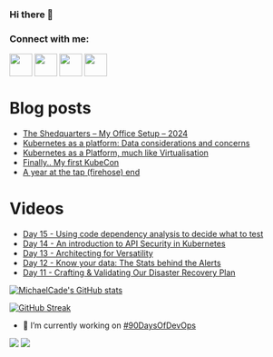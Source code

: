 ### Hi there 👋

<h3 align="left">Connect with me:</h3>
<p align="left">
<a href="https://twitter.com/MichaelCade1" target="blank"><img align="center" src="https://cdn2.iconfinder.com/data/icons/social-media-2285/512/1_Twitter3_colored_svg-512.png" alt="" height="40" width="40" /></a>
<a href="http://linkedin.com/in/michaelcade1" target="blank"><img align="center" src="https://cdn2.iconfinder.com/data/icons/social-media-2285/512/1_Linkedin_unofficial_colored_svg-512.png" alt="" height="40" width="40" /></a>
<a href="https://vzilla.co.uk/" target="blank"><img align="center" src="https://cdn0.iconfinder.com/data/icons/small-n-flat/24/678060-rss-512.png" alt="" height="40" width="40" /></a>
<a href="https://m.youtube.com/c/MichaelCade1" target="blank"><img align="center" src="https://cdn2.iconfinder.com/data/icons/social-media-2285/512/1_Youtube_colored_svg-512.png" alt="" height="40" width="40" /></a>
</p>

# Blog posts
<!-- BLOG-POST-LIST:START -->
- [The Shedquarters – My Office Setup – 2024](https://vzilla.co.uk/vzilla-blog/the-shedquarters-my-office-setup-2024)
- [Kubernetes as a platform: Data considerations and concerns](https://vzilla.co.uk/vzilla-blog/kubernetes-as-a-platform-data-considerations-and-concerns)
- [Kubernetes as a Platform, much like Virtualisation](https://vzilla.co.uk/vzilla-blog/kubernetes-as-a-platform-much-like-virtualisation)
- [Finally.. My first KubeCon](https://vzilla.co.uk/vzilla-blog/finally-my-first-kubecon)
- [A year at the tap &lpar;firehose&rpar; end](https://vzilla.co.uk/vzilla-blog/a-year-at-the-tap-firehose-end)
<!-- BLOG-POST-LIST:END -->

# Videos
<!-- VIDEO:START -->
- [Day 15 - Using code dependency analysis to decide what to test](https://www.youtube.com/watch?v=e9kDdUxQwi4)
- [Day 14 - An introduction to API Security in Kubernetes](https://www.youtube.com/watch?v=gJ4Gb4qMLbA)
- [Day 13 - Architecting for Versatility](https://www.youtube.com/watch?v=MpGKEBmWZFQ)
- [Day 12 - Know your data: The Stats behind the Alerts](https://www.youtube.com/watch?v=y9rOAzuV-F8)
- [Day 11 - Crafting &amp; Validating Our Disaster Recovery Plan](https://www.youtube.com/watch?v=cWUUJYKvbAk)
<!-- VIDEO:END -->




[![MichaelCade's GitHub stats](https://github-readme-stats.vercel.app/api?username=MichaelCade&show_icons=true&theme=radical)](https://github.com/anuraghazra/github-readme-stats)

[![GitHub Streak](https://github-readme-streak-stats.herokuapp.com/?user=MichaelCade&theme=dark)](https://git.io/streak-stats)

- 🔭 I’m currently working on [#90DaysOfDevOps](https://github.com/MichaelCade/90DaysOfDevOps)

![](https://komarev.com/ghpvc/?username=michaelcade&color=lightgrey)
![](https://visitor-badge.glitch.me/badge?page_id=MichaelCade.MichaelCade)



<!--
**MichaelCade/MichaelCade** is a ✨ _special_ ✨ repository because its `README.md` (this file) appears on your GitHub profile.

Here are some ideas to get you started:

- 🔭 I’m currently working on ...
- 🌱 I’m currently learning ...
- 👯 I’m looking to collaborate on ...
- 🤔 I’m looking for help with ...
- 💬 Ask me about ...
- 📫 How to reach me: ...
- 😄 Pronouns: ...
- ⚡ Fun fact: ...
-->
